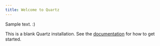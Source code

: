 ```yaml
---
title: Welcome to Quartz
---
```

Sample text. :)

This is a blank Quartz installation.
See the [documentation](https://quartz.jzhao.xyz) for how to get started.
